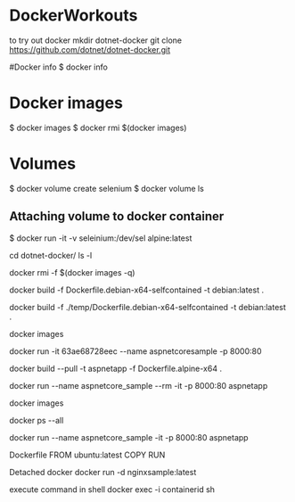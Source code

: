 # DockerWorkouts #
to try out docker
mkdir dotnet-docker
git clone https://github.com/dotnet/dotnet-docker.git

#Docker info
$ docker info

# Docker images #
$ docker images
$ docker rmi $(docker images)

# Volumes #

$ docker volume create selenium
$ docker volume ls

## Attaching volume to docker container ##
$ docker run -it -v seleinium:/dev/sel alpine:latest


cd dotnet-docker/
ls -l

docker rmi -f $(docker images -q)

docker build -f Dockerfile.debian-x64-selfcontained -t debian:latest .

docker build -f ./temp/Dockerfile.debian-x64-selfcontained -t debian:latest .

docker images

docker run -it 63ae68728eec --name aspnetcoresample -p 8000:80

docker build --pull -t aspnetapp -f Dockerfile.alpine-x64 .

docker run --name aspnetcore_sample --rm -it -p 8000:80 aspnetapp

docker images

docker ps --all

docker run --name aspnetcore_sample -it -p 8000:80 aspnetapp


Dockerfile
FROM ubuntu:latest
COPY
RUN

Detached docker 
docker run -d nginxsample:latest


execute command in shell
docker exec -i containerid sh
